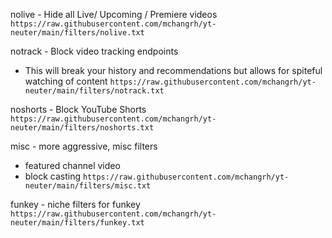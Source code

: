 nolive - Hide all Live/ Upcoming / Premiere videos
`https://raw.githubusercontent.com/mchangrh/yt-neuter/main/filters/nolive.txt`

notrack - Block video tracking endpoints
  - This will break your history and recommendations but allows for spiteful watching of content
`https://raw.githubusercontent.com/mchangrh/yt-neuter/main/filters/notrack.txt`

noshorts - Block YouTube Shorts
`https://raw.githubusercontent.com/mchangrh/yt-neuter/main/filters/noshorts.txt`

misc - more aggressive, misc filters
  - featured channel video
  - block casting
`https://raw.githubusercontent.com/mchangrh/yt-neuter/main/filters/misc.txt`

funkey - niche filters for funkey
`https://raw.githubusercontent.com/mchangrh/yt-neuter/main/filters/funkey.txt`